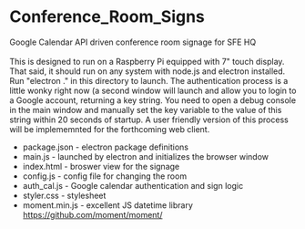 # Conference_Room_Signs
Google Calendar API driven conference room signage for SFE HQ
<br>
<br>
This is designed to run on a Raspberry Pi equipped with 7" touch display. That said, it should run on any system with node.js and electron installed. Run "electron ." in this directory to launch. The authentication process is a little wonky right now (a second window will launch and allow you to login to a Google account, returning a key string. You need to open a debug console in the main window and manually set the key variable to the value of this string within 20 seconds of startup. A user friendly version of this process will be implememnted for the forthcoming web client.
<br>
* package.json - electron package definitions
* main.js - launched by electron and initializes the browser window
* index.html - broswer view for the signage
* config.js - config file for changing the room
* auth_cal.js - Google calendar authentication and sign logic
* styler.css - stylesheet
* moment.min.js - excellent JS datetime library https://github.com/moment/moment/
